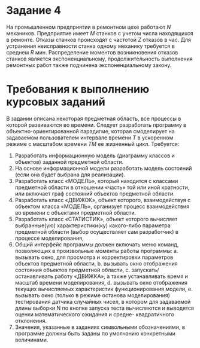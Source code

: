 # Задание 4

На промышленном предприятии в ремонтном цехе работают *N* механиков. Предприятие имеет *M* станков с учетом числа находящихся в ремонте. Отказы станков происходят с частотой *Z* отказов в час. Для устранения неисправности  станка одному механику требуется в среднем *R* мин. Распределение моментов возникновения отказов станков является экспоненциальному,  продолжительность выполнения ремонтных работ также подчинена экспоненциальному закону.

# Требования к выполнению курсовых заданий

В задании описана некоторая предметная область, все процессы в которой развиваются во времени. Следует разработать программу в объектно-ориентированной парадигме, которая смоделирует на задаваемом пользователем интервале времени *Т* в ускоренном режиме с масштабом времени *TМ* ее жизненный цикл.
Требуется:
1.	Разработать информационную модель (диаграмму классов и объектов) заданной предметной области.
2.	На основе информационной модели разработать модель состояний (если она будет выбрана для реализации).
3.	Разработать класс «МОДЕЛЬ», который находится с классами предметной области в отношении «часть» той или иной кратности, или включает граф состояний объектов предметной области.
4.	Разработать класс «ДВИЖОК», объект которого, взаимодействуя с объектом класса «МОДЕЛЬ», организует процесс взаимодействия во времени с объектами предметной области.
5.	Разработать класс «СТАТИСТИК», объект которого вычисляет выбранные(ую) характеристики(ку) какого-либо параметра предметной области (выбор осуществляет сам разработчик) в процессе моделирования, 
6.	Общий интерфейс программы должен включать меню команд, позволяющих в произвольные моменты работы программы:
a.	вызывать окно, для просмотра и корректировки параметров объектов предметной области,
b.	вызывать окно отображения состояния объектов предметной области,
c.	запускать/останавливать работу «ДВИЖКА», а также устанавливать время и масштаб времени моделирования,
d.	вызывать окно отображения текущих вычисляемых характеристик функционирования модели,
e.	вызывать окно (только в режиме останова моделирования) тестирования датчика случайных чисел, в котором для задаваемой длины выборки N по кнопке запуска теста вычисляются и выводятся оценки математического ожидания и средне- квадратичного отклонения.
7.	Значения, указанные в заданиях символьными обозначениями, в программе должны быть заданы по умолчанию конкретными величинами.